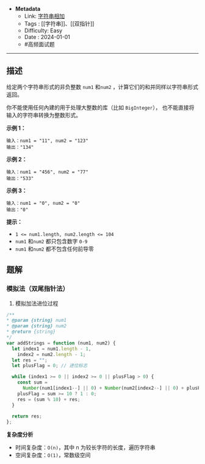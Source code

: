 - **Metadata**
	- Link: [字符串相加](https://leetcode.cn/problems/add-strings/description/ "https://leetcode.cn/problems/add-strings/description/")
	- Tags : [[字符串]]、[[双指针]]
	- Difficulty: Easy
	- Date : 2024-01-01
	- #高频面试题 
---

## 描述

给定两个字符串形式的非负整数 `num1` 和`num2` ，计算它们的和并同样以字符串形式返回。

你不能使用任何內建的用于处理大整数的库（比如 `BigInteger`）， 也不能直接将输入的字符串转换为整数形式。

**示例 1：**

```
输入：num1 = "11", num2 = "123"
输出："134"
```

**示例 2：**

```
输入：num1 = "456", num2 = "77"
输出："533"
```

**示例 3：**

```
输入：num1 = "0", num2 = "0"
输出："0"
```

**提示：**

- `1 <= num1.length, num2.length <= 104`
- `num1` 和`num2` 都只包含数字 `0-9`
- `num1` 和`num2` 都不包含任何前导零

## 题解

### 模拟法（双尾指针法）

1. 模拟加法进位过程

```js
/**
* @param {string} num1
* @param {string} num2
* @return {string}
*/
var addStrings = function (num1, num2) {
  let index1 = num1.length - 1,
    index2 = num2.length - 1;
  let res = "";
  let plusFlag = 0; // 进位标志

  while (index1 >= 0 || index2 >= 0 || plusFlag > 0) {
    const sum =
      Number(num1[index1--] || 0) + Number(num2[index2--] || 0) + plusFlag;
    plusFlag = sum >= 10 ? 1 : 0;
    res = (sum % 10) + res;
  }
  
  return res;
};
```

**复杂度分析**

- 时间复杂度：`O(n)`，其中 n 为较长字符的长度，遍历字符串
- 空间复杂度：`O(1)`，常数级空间
